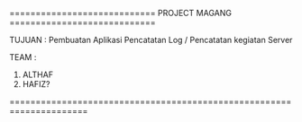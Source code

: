 ============================ PROJECT MAGANG ============================

TUJUAN : Pembuatan Aplikasi Pencatatan Log / Pencatatan kegiatan Server

TEAM :
1. ALTHAF
2. HAFIZ?

=====================================================================
